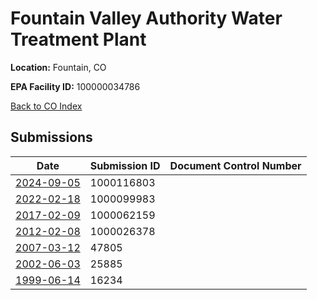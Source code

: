 # Fountain Valley Authority Water Treatment Plant

**Location:** Fountain, CO

**EPA Facility ID:** 100000034786

[Back to CO Index](../../index.md)

## Submissions

| Date | Submission ID | Document Control Number |
|------|--------------|-------------------------|
| [2024-09-05](submissions/1000116803.md) | 1000116803 |  |
| [2022-02-18](submissions/1000099983.md) | 1000099983 |  |
| [2017-02-09](submissions/1000062159.md) | 1000062159 |  |
| [2012-02-08](submissions/1000026378.md) | 1000026378 |  |
| [2007-03-12](submissions/47805.md) | 47805 |  |
| [2002-06-03](submissions/25885.md) | 25885 |  |
| [1999-06-14](submissions/16234.md) | 16234 |  |
